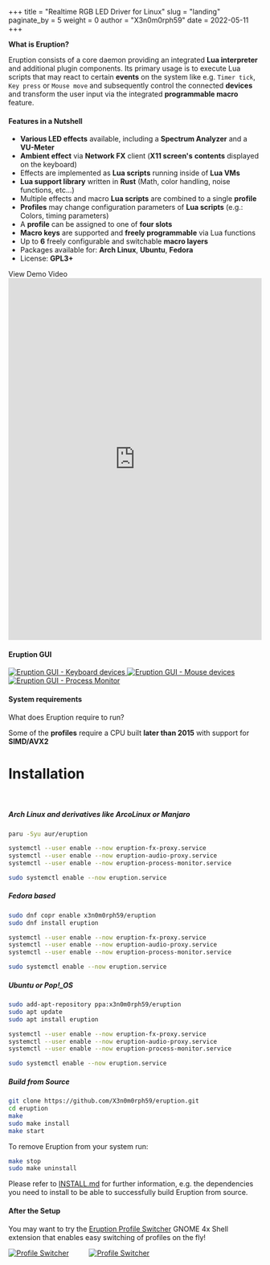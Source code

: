 +++
title = "Realtime RGB LED Driver for Linux"
slug = "landing"
paginate_by = 5
weight = 0
author = "X3n0m0rph59"
date = 2022-05-11
+++

**What is Eruption?**

Eruption consists of a core daemon providing an integrated **Lua interpreter** and additional plugin components. Its primary usage is to execute Lua scripts that may react to certain **events** on the system like e.g. `Timer tick`, `Key press` or `Mouse move` and subsequently control the connected **devices** and transform the user input via the integrated **programmable macro** feature.

#### Features in a Nutshell

* **Various LED effects** available, including a **Spectrum Analyzer** and a **VU-Meter**
* **Ambient effect** via **Network FX** client (**X11 screen's** **contents** displayed on the keyboard)
* Effects are implemented as **Lua scripts** running inside of **Lua VMs**
* **Lua support library** written in **Rust** (Math, color handling, noise functions, etc...)
* Multiple effects and macro **Lua scripts** are combined to a single **profile**
* **Profiles** may change configuration parameters of **Lua scripts** (e.g.: Colors, timing parameters)
* A **profile** can be assigned to one of **four slots**
* **Macro keys** are supported and **freely programmable** via Lua functions
* Up to **6** freely configurable and switchable **macro layers**
* Packages available for: **Arch Linux**, **Ubuntu**, **Fedora**
* License: **GPL3+**

<div class="spacer-button"></div>

<div class="d-flex justify-content-center">
    <a class="viewMoreButton animate__animated animate__fadeInDown animate__delay-4s" onclick="document.getElementById('player').scrollIntoView(false);">View Demo Video</a>
</div>

<div class="spacer-padding"></div>

<div class="scroll-reveal">
    <iframe id="ytplayer" type="text/html" width="100%" height="720px"
    src="https://www.youtube.com/embed/ig_71zg14nQ?autoplay=1&origin=https://eruption-project.org/"
    frameborder="0"></iframe>
</div>

<div id="player" class="spacer-special"></div>

<div class="spacer-padding"></div>

<div class="pswp-gallery pswp-gallery--single-column" id="my-gallery-1">
  <h4>Eruption GUI</h4>

  <a href="/img/screenshot-01.png"
    data-pswp-width="1492"
    data-pswp-height="881"
    target="_blank">
    <img src="/img/screenshot-01.png" alt="Eruption GUI - Keyboard devices" />
  </a>
  <a href="/img/screenshot-02.png"
    data-pswp-width="1492"
    data-pswp-height="881"
    target="_blank">
    <img src="/img/screenshot-02.png" alt="Eruption GUI - Mouse devices" />
  </a>
 <a href="/img/screenshot-03.png"
    data-pswp-width="1492"
    data-pswp-height="881"
    target="_blank">
    <img src="/img/screenshot-03.png" alt="Eruption GUI - Process Monitor" />
  </a>
</div> 

#### System requirements

What does Eruption require to run?

Some of the **profiles** require a CPU built **later than 2015** with support for **SIMD/AVX2**

<a id="installation">

<div class="spacer-xs"></div>

# Installation

<br/>

##### Arch Linux and derivatives like ArcoLinux or Manjaro

```bash
paru -Syu aur/eruption

systemctl --user enable --now eruption-fx-proxy.service
systemctl --user enable --now eruption-audio-proxy.service
systemctl --user enable --now eruption-process-monitor.service

sudo systemctl enable --now eruption.service
```

<div class="spacer-section"></div>

##### Fedora based

```bash
sudo dnf copr enable x3n0m0rph59/eruption
sudo dnf install eruption

systemctl --user enable --now eruption-fx-proxy.service
systemctl --user enable --now eruption-audio-proxy.service
systemctl --user enable --now eruption-process-monitor.service

sudo systemctl enable --now eruption.service
```

<div class="spacer-section"></div>

##### Ubuntu or Pop!_OS

```bash
sudo add-apt-repository ppa:x3n0m0rph59/eruption
sudo apt update
sudo apt install eruption

systemctl --user enable --now eruption-fx-proxy.service
systemctl --user enable --now eruption-audio-proxy.service
systemctl --user enable --now eruption-process-monitor.service

sudo systemctl enable --now eruption.service
```

<div class="spacer-section"></div>

##### Build from Source

```bash
git clone https://github.com/X3n0m0rph59/eruption.git
cd eruption
make
sudo make install
make start
```

To remove Eruption from your system run:

```bash
make stop
sudo make uninstall
```

Please refer to [INSTALL.md](https://github.com/X3n0m0rph59/eruption/blob/master/docs/INSTALL.md) for further information, e.g. the dependencies you need to install to be
able to successfully build Eruption from source.

<div class="spacer-section"></div>

#### After the Setup

You may want to try the [Eruption Profile Switcher](https://extensions.gnome.org/extension/2621/eruption-profile-switcher/)
GNOME 4x Shell extension that enables easy switching of profiles on the fly!

<div class="pswp-gallery pswp-gallery--single-column" id="my-gallery-2">
    <div>
        <a href="/img/screenshot-profile-switcher-01.jpg"
            data-pswp-width="353"
            data-pswp-height="546"
            target="_blank"
            style="float:left">
            <img src="/img/screenshot-profile-switcher-01.jpg" alt="Profile Switcher" />
        </a>
        <a href="/img/screenshot-profile-switcher-02.jpg"
            data-pswp-width="435"
            data-pswp-height="1080"
            target="_blank"
            style="float:left; margin-left:40px;">
            <img src="/img/screenshot-profile-switcher-02.jpg" alt="Profile Switcher" />
        </a>
    </div>
</div>

<script type="module">
import Lightbox from '/js/photoswipe/photoswipe-lightbox.esm.min.js';
const lightbox1 = new Lightbox({
  gallery: '#my-gallery-1',
  children: 'a',
  pswpModule: () => import('/js/photoswipe/photoswipe.esm.min.js')
});
lightbox1.init();

const lightbox2 = new Lightbox({
  gallery: '#my-gallery-2',
  children: 'a',
  pswpModule: () => import('/js/photoswipe/photoswipe.esm.min.js')
});
lightbox2.init();
</script>

<link rel="stylesheet" href="/css/photoswipe.css">
